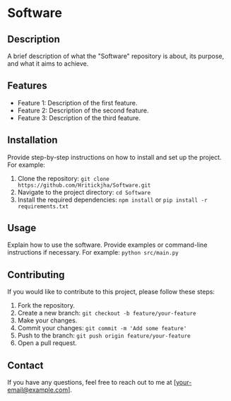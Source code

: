 # Software

## Description
A brief description of what the "Software" repository is about, its purpose, and what it aims to achieve.

## Features
- Feature 1: Description of the first feature.
- Feature 2: Description of the second feature.
- Feature 3: Description of the third feature.

## Installation
Provide step-by-step instructions on how to install and set up the project. For example:

1. Clone the repository: `git clone https://github.com/Hritickjha/Software.git`
2. Navigate to the project directory: `cd Software`
3. Install the required dependencies: `npm install` or `pip install -r requirements.txt`

## Usage
Explain how to use the software. Provide examples or command-line instructions if necessary. For example: `python src/main.py`

## Contributing
If you would like to contribute to this project, please follow these steps:

1. Fork the repository.
2. Create a new branch: `git checkout -b feature/your-feature`
3. Make your changes.
4. Commit your changes: `git commit -m 'Add some feature'`
5. Push to the branch: `git push origin feature/your-feature`
6. Open a pull request.

## Contact
If you have any questions, feel free to reach out to me at [your-email@example.com].
